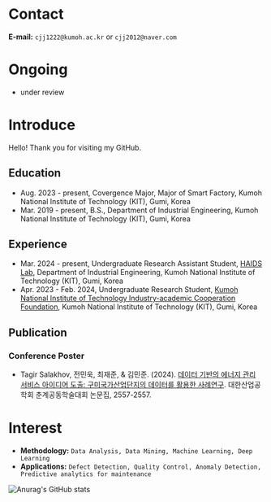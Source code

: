 # Contact
**E-mail:** `cjj1222@kumoh.ac.kr` or `cjj2012@naver.com`

# Ongoing
- under review

# Introduce

Hello! Thank you for visiting my GitHub.

  ## Education
  - Aug. 2023 - present, Covergence Major, Major of Smart Factory, Kumoh National Institute of Technology (KIT), Gumi, Korea
  - Mar. 2019 - present, B.S., Department of Industrial Engineering, Kumoh National Institute of Technology (KIT), Gumi, Korea

  ## Experience
  - Mar. 2024 - present, Undergraduate Research Assistant Student, [HAIDS Lab](https://sites.google.com/view/ids-kit/home), Department of Industrial Engineering, Kumoh National Institute of Technology (KIT), Gumi, Korea
  - Apr. 2023 - Feb. 2024, Undergraduate Research Student, [Kumoh National Institute of Technology Industry-academic Cooperation Foundation](https://iacf.kumoh.ac.kr/iacf/index.do), Kumoh National Institute of Technology (KIT), Gumi, Korea   

  ## Publication
  ### Conference Poster
  - Tagir Salakhov, 전민욱, 최재준, & 김민준. (2024). [데이터 기반의 에너지 관리 서비스 아이디어 도출: 구미국가산업단지의 데이터를 활용한 사례연구](https://github.com/jaejunchoe/2024-Spring-Joint-Conference-of-KORMS-and-KIIE). 대한산업공학회 춘계공동학술대회 논문집, 2557-2557.


# Interest
- **Methodology:** `Data Analysis, Data Mining, Machine Learning, Deep Learning`
- **Applications:** `Defect Detection, Quality Control, Anomaly Detection, Predictive analytics for maintenance`



![Anurag's GitHub stats](https://github-readme-stats.vercel.app/api?username=jaejunchoe&show_icons=true&theme=dracula)





